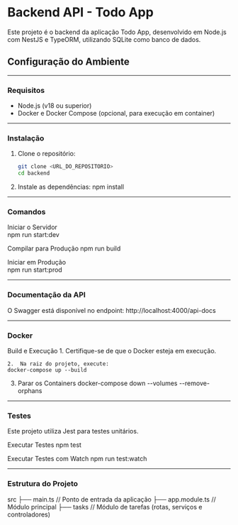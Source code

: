 # Backend API - Todo App

Este projeto é o backend da aplicação Todo App, desenvolvido em Node.js com NestJS e TypeORM, utilizando SQLite como banco de dados.

## **Configuração do Ambiente**
--------------------------------------------------------------------------------------------------------  
### **Requisitos**

- Node.js (v18 ou superior)
- Docker e Docker Compose (opcional, para execução em container)

--------------------------------------------------------------------------------------------------------  
### **Instalação**

1. Clone o repositório:
   ```bash
   git clone <URL_DO_REPOSITORIO>
   cd backend

2.	Instale as dependências:
  npm install

--------------------------------------------------------------------------------------------------------
### **Comandos**

Iniciar o Servidor  
  npm run start:dev

Compilar para Produção
  npm run build

Iniciar em Produção  
  npm run start:prod

--------------------------------------------------------------------------------------------------------
### **Documentação da API**

O Swagger está disponível no endpoint:
http://localhost:4000/api-docs

--------------------------------------------------------------------------------------------------------
### **Docker**

Build e Execução
	1.  Certifique-se de que o Docker esteja em execução.

	2.	Na raiz do projeto, execute:
    docker-compose up --build

  3.  Parar os Containers 
    docker-compose down --volumes --remove-orphans

--------------------------------------------------------------------------------------------------------
### **Testes**

Este projeto utiliza Jest para testes unitários.

Executar Testes
  npm test

Executar Testes com Watch
  npm run test:watch

--------------------------------------------------------------------------------------------------------
### **Estrutura do Projeto**
src
 ├── main.ts          // Ponto de entrada da aplicação
 ├── app.module.ts    // Módulo principal
 ├── tasks            // Módulo de tarefas (rotas, serviços e controladores)
 